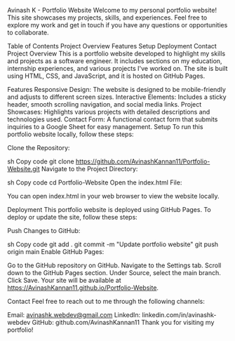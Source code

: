 Avinash K - Portfolio Website
Welcome to my personal portfolio website! This site showcases my projects, skills, and experiences. Feel free to explore my work and get in touch if you have any questions or opportunities to collaborate.

Table of Contents
Project Overview
Features
Setup
Deployment
Contact
Project Overview
This is a portfolio website developed to highlight my skills and projects as a software engineer. It includes sections on my education, internship experiences, and various projects I've worked on. The site is built using HTML, CSS, and JavaScript, and it is hosted on GitHub Pages.

Features
Responsive Design: The website is designed to be mobile-friendly and adjusts to different screen sizes.
Interactive Elements: Includes a sticky header, smooth scrolling navigation, and social media links.
Project Showcases: Highlights various projects with detailed descriptions and technologies used.
Contact Form: A functional contact form that submits inquiries to a Google Sheet for easy management.
Setup
To run this portfolio website locally, follow these steps:

Clone the Repository:

sh
Copy code
git clone https://github.com/AvinashKannan11/Portfolio-Website.git
Navigate to the Project Directory:

sh
Copy code
cd Portfolio-Website
Open the index.html File:

You can open index.html in your web browser to view the website locally.

Deployment
This portfolio website is deployed using GitHub Pages. To deploy or update the site, follow these steps:

Push Changes to GitHub:

sh
Copy code
git add .
git commit -m "Update portfolio website"
git push origin main
Enable GitHub Pages:

Go to the GitHub repository on GitHub.
Navigate to the Settings tab.
Scroll down to the GitHub Pages section.
Under Source, select the main branch.
Click Save.
Your site will be available at https://AvinashKannan11.github.io/Portfolio-Website.

Contact
Feel free to reach out to me through the following channels:

Email: avinashk.webdev@gmail.com
LinkedIn: linkedin.com/in/avinashk-webdev
GitHub: github.com/AvinashKannan11
Thank you for visiting my portfolio!
